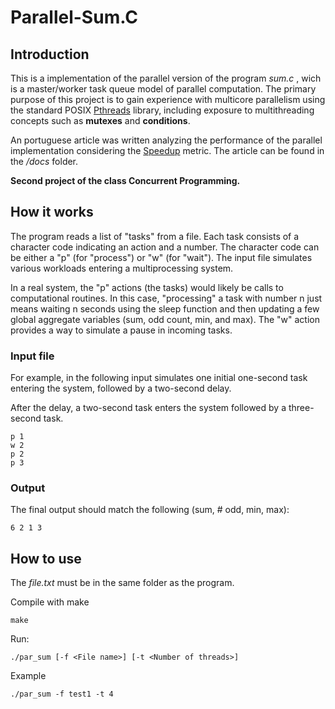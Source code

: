 # Parallel-Sum.C

## Introduction

This is a implementation of the parallel version of the program <i> sum.c </i>, wich is a master/worker task queue model of parallel computation.
The primary purpose of this project is to gain experience with multicore parallelism using the standard POSIX <a href="https://en.wikipedia.org/wiki/POSIX_Threads">Pthreads</a> library, including exposure to multithreading concepts such as <b>mutexes</b> and <b>conditions</b>.

An portuguese article was written analyzing the performance of the parallel implementation considering the <a href="https://en.wikipedia.org/wiki/Speedup">Speedup</a> metric. The article can be found in the <i>/docs</i> folder.

<b> Second project of the class Concurrent Programming. </b>

## How it works

The program reads a list of "tasks" from a file. Each task consists of a character code indicating an action and a number. The character code can be either a "p" (for "process") or "w" (for "wait"). The input file simulates various workloads entering a multiprocessing system.

In a real system, the "p" actions (the tasks) would likely be calls to computational routines. In this case, "processing" a task with number n just means waiting n seconds using the sleep function and then updating a few global aggregate variables (sum, odd count, min, and max). The "w" action provides a way to simulate a pause in incoming tasks.

### Input file

For example, in the following input simulates one initial one-second task entering the system, followed by a two-second delay.

After the delay, a two-second task enters the system followed by a three-second task.

```
p 1
w 2
p 2
p 3
```

### Output

The final output should match the following (sum, # odd, min, max):

```
6 2 1 3
```

## How to use

The <i>file.txt</i> must be in the same folder as the program.

Compile with make

```console
make
```
Run:

```console
./par_sum [-f <File name>] [-t <Number of threads>]
```

Example

```console
./par_sum -f test1 -t 4
```
